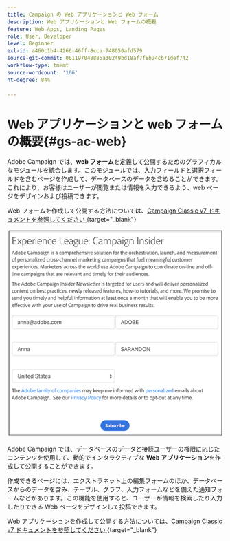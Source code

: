```yaml
---
title: Campaign の Web アプリケーションと Web フォーム
description: Web アプリケーションと Web フォームの概要
feature: Web Apps, Landing Pages
role: User, Developer
level: Beginner
exl-id: a460c1b4-4266-46ff-8cca-748050afd579
source-git-commit: 061197048885a30249bd18af7f8b24cb71def742
workflow-type: tm+mt
source-wordcount: '166'
ht-degree: 84%

---
```


# Web アプリケーションと web フォームの概要{#gs-ac-web}

Adobe Campaign では、**web フォーム**&#x200B;を定義して公開するためのグラフィカルなモジュールを統合します。このモジュールでは、入力フィールドと選択フィールドを含むページを作成して、データベースのデータを含めることができます。これにより、お客様はユーザーが閲覧または情報を入力できるよう、web ページをデザインおよび投稿できます。

Web フォームを作成して公開する方法については、[Campaign Classic v7 ドキュメントを参照してください ](https://experienceleague.adobe.com/docs/campaign-classic/using/designing-content/web-forms/about-web-forms.html?lang=jal#designing-content){target="_blank"}

![](assets/sample.png)

Adobe Campaign では、データベースのデータと接続ユーザーの権限に応じたコンテンツを使用して、動的でインタラクティブな **Web アプリケーション**&#x200B;を作成して公開することができます。

作成できるページには、エクストラネット上の編集フォームのほか、データベースからのデータを含み、テーブル、グラフ、入力フォームなどを備えた通知フォームなどがあります。この機能を使用すると、ユーザーが情報を検索したり入力したりできる Web ページをデザインして投稿できます。

Web アプリケーションを作成して公開する方法については、[Campaign Classic v7 ドキュメントを参照してください ](https://experienceleague.adobe.com/docs/campaign-classic/using/designing-content/web-applications/about-web-applications.html?lang=ja#designing-content){target="_blank"}
